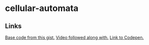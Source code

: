 # cellular-automata

## Links
[Base code from this gist.](https://gist.github.com/mpj/94427edd9a5ed4d2cc677f1ae0a0558b)
[Video followed along with.](https://www.youtube.com/watch?v=bc-fVdbjAwk)
[Link to Codepen.](http://codepen.io/chris-paterson/pen/mAPaGK)